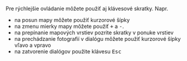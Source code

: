 Pre rýchlejšie ovládanie môžete použiť aj klávesové skratky. Napr. 

* na posun mapy môžete použiť kurzorové šípky
* na zmenu mierky mapy môžete použiť <kbd>+</kbd> a <kbd>-</kbd>.
* na prepínanie mapových vrstiev pozrite skratky v ponuke vrstiev
* na prechádzanie fotografií v dialógu môžete použiť kurzorové šípky vľavo a vpravo
* na  zatvorenie dialógov použite klávesu <kbd>Esc</kbd>
